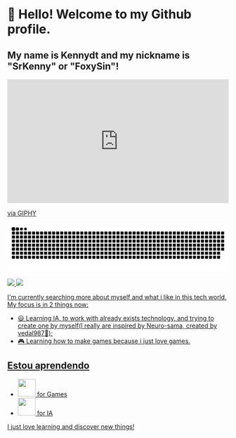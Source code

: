 # 👋 Hello! Welcome to my Github profile.
## My name is Kennydt and my nickname is "SrKenny" or "FoxySin"!


<div style="width:100%;height:0;padding-bottom:56%;position:relative;"><iframe src="https://giphy.com/embed/tuCFp8rod0x3O" width="100%" height="100%" style="position:absolute" frameBorder="0" class="giphy-embed" allowFullScreen></iframe></div><p><a href="https://giphy.com/gifs/luffy-tuCFp8rod0x3O">via GIPHY</a></p>

 ![Snake animation](https://github.com/SrKenny/SrKenny/blob/output/github-contribution-grid-snake.svg)
 
 <div>
  <a href="https://github.com/SrKenny">
  <img loading="lazy" height="180em" src="https://github-readme-stats.vercel.app/api/top-langs/?username=SrKenny&layout=compact&langs_count=7&theme=dracula"/>
  <img loading="lazy" height="180em" src="https://github-readme-stats.vercel.app/api?username=SrKenny&show_icons=true&theme=dracula&include_all_commits=true&count_private=true"/>
</div>
   
I'm currently searching more about myself and what i like in this tech world.
My focus is in 2 things now:
  - 😃 Learning IA, to work with already exists technology, and trying to create one by myself(I really are inspired by Neuro-sama, created by vedal987🐢);
  - 🎮 Learning how to make games because i just love games.
   
## Estou aprendendo
 - <img src="https://cdn.jsdelivr.net/gh/devicons/devicon@latest/icons/godot/godot-original-wordmark.svg" width="40" height="40"/> for Games
 - <img src="https://cdn.jsdelivr.net/gh/devicons/devicon@latest/icons/python/python-plain-wordmark.svg" width="40" height="40"/> for IA   


I just love learning and discover new things!

